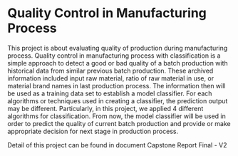 # Quality Control in Manufacturing Process

This project is about evaluating quality of production during manufacturing process. Quality control in manufacturing process with classification is a simple approach to detect a good or bad quality of a batch production with historical data from similar previous batch production. These archived information included input raw material, ratio of raw material in use, or material brand names in last production process. The information then will be used  as a training data set to establish a model classifier. For each algorithms or techniques used in creating a classifier, the prediction output may be different. Particularly, in this project, we applied 4 different algorithms for classification. From now, the model classifier will be used in order to predict the quality of current batch production and provide or make appropriate decision for next stage in production process.

Detail of this project can be found in document Capstone Report Final - V2
